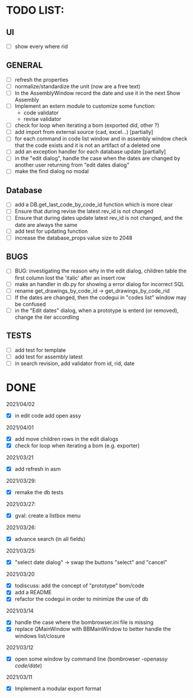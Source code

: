 # TODO LIST:

## UI

- [ ] show every where rid

## GENERAL

- [ ] refresh the properties
- [ ] normalize/standardize the unit (now are a free text)
- [ ] In the AssemblyWindow record the date and use it in the next Show Assembly
- [ ] Implement an extern module to customize some function:
  - code validator
  - revise validator
- [ ] check for loop when iterating a bom (exported did, other ?)
- [ ] add import from external source (cad, excel...) [partially]
- [ ] for each command in code list window and in assembly window check that the code exists and it is not an artifact of a deleted one
- [ ] add an exception handler for each database update [partially]
- [ ] in the "edit dialog", handle the case when the dates are changed by another user returning from "edit dates dialog"
- [ ] make the find dialog no modal

## Database

- [ ] add a DB.get_last_code_by_code_id function which is more clear
- [ ] Ensure that during revise the latest rev_id is not changed
- [ ] Ensure that during dates update latest rev_id is not changed, and the date are always the same
- [ ] add test for updating function
- [ ] increase the database_props value size to 2048

## BUGS

- [ ] BUG: investigating the reason why in the edit dialog, children table the first column lost the 'italic' after an insert row
- [ ] make an handler in db.py for showing a error dialog for incorrect SQL
- [ ] rename get_drawings_by_code_id -> get_drawings_by_code_rid
- [ ] If the dates are changed, then the codegui in "codes list" window may be confused
- [ ] in the "Edit dates" dialog, when a prototype is enterd (or removed), change the iter accordling

## TESTS

- [ ] add test for template
- [ ] add test for assembly latest
- [ ] in search revision, add validator from id, rid, date

# DONE

2021/04/02
- [X] in edit code add open assy

2021/04/01
- [X] add move children rows in the edit dialogs
- [X] check for loop when iterating a bom (e.g. exporter)

2021/03/21
- [X] add refresh in asm

2021/03/29:
- [X] remake the db tests

2021/03/27:
- [X] gval: create a listbox menu

2021/03/26:
- [X] advance search (in all fields)

2021/03/25:
- [X] "select date dialog" -> swap the buttons "select" and "cancel"

2021/03/20
- [X] todiscuss: add the concept of "prototype" bom/code
- [X] add a README
- [X] refactor the codegui in order to minimize the use of db

2021/03/14
- [X] handle the case where the bombrowser.ini file is missing
- [X] replace QMainWindow with BBMainWindow to better handle the windows list/closure

2021/03/12
- [X] open some window by command line (bombrowser -openassy *code/date*)

2021/03/11
- [X] Implement a modular export format
